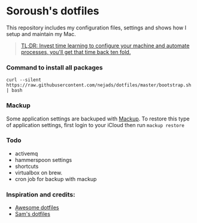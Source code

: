 # Soroush's dotfiles
This repository includes my configuration files, settings and shows how I setup and maintain my Mac.

> [TL;DR: Invest time learning to configure your machine and automate processes, you'll get that time back ten fold.](https://code.tutsplus.com/tutorials/setting-up-a-mac-dev-machine-from-zero-to-hero-with-dotfiles--net-35449)


### Command to install all packages
``` curl --silent https://raw.githubusercontent.com/nejads/dotfiles/master/bootstrap.sh | bash ```

### Mackup
Some application settings are backuped with [Mackup](https://github.com/lra/mackup). To restore this type of application settings, first login to your iCloud then run
` mackup restore `

### Todo
* activemq
* hammerspoon settings
* shortcuts
* virtualbox on brew.
* cron job for backup with mackup

### Inspiration and credits:
* [Awesome dotfiles](https://github.com/webpro/awesome-dotfiles)
* [Sam's dotfiles](https://github.com/sam-hosseini/dotfiles)
